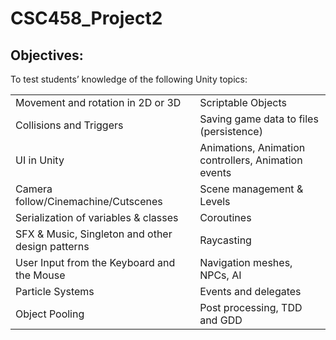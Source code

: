 <h1>CSC458_Project2</h1>

<h2>Objectives:</h2>

<p>To test students’ knowledge of the following Unity topics:</p>

<table>

<tr>
    <td>Movement and rotation in 2D or 3D</td>
    <td>Scriptable Objects</td>
</tr>

<tr>
    <td>Collisions and Triggers</td>
    <td>Saving game data to files (persistence)</td>
</tr>

<tr>
    <td>UI in Unity</td>
    <td>Animations, Animation controllers, Animation events</td>
</tr>

<tr>
    <td>Camera follow/Cinemachine/Cutscenes</td>
    <td>Scene management & Levels</td>
</tr>

<tr>
    <td>Serialization of variables & classes</td>
    <td>Coroutines</td>
</tr>

<tr>
    <td>SFX & Music, Singleton and other design patterns</td>
    <td>Raycasting</td>
</tr>

<tr>
    <td>User Input from the Keyboard and the Mouse</td>
    <td>Navigation meshes, NPCs, AI</td>
</tr>

<tr>
    <td>Particle Systems</td>
    <td>Events and delegates</td>
</tr>

<tr>
    <td>Object Pooling</td>
    <td>Post processing, TDD and GDD</td>
</tr>

</table>